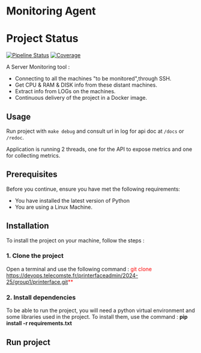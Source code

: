 # Monitoring Agent

# Project Status


[![Pipeline Status](https://devops.telecomste.fr/printerfaceadmin/2024-25/group1/printerface/badges/main/pipeline.svg)](https://devops.telecomste.fr/printerfaceadmin/2024-25/group1/printerface/-/pipelines)
[![Coverage](https://devops.telecomste.fr/printerfaceadmin/2024-25/group1/printerface/badges/main/coverage.svg?min_good=80&min_acceptable=75)](https://devops.telecomste.fr/printerfaceadmin/2024-25/group1/printerface/-/graphs/main)



A Server Monitoring tool :
* Connecting to all the machines "to be monitored",through SSH.
* Get CPU & RAM & DISK info from these distant machines.
* Extract info from LOGs on the machines.
* Continuous delivery of the project in a Docker image.

## Usage

Run project with `make debug` and consult url in log for api doc at `/docs` or `/redoc`.

Application is running 2 threads, one for the API to expose metrics and one for collecting metrics.

## Prerequisites 

Before you continue, ensure you have met the following requirements:

* You have installed the latest version of Python
* You are using a Linux Machine. 

## Installation

To install the project on your machine, follow the steps : 

### 1. Clone the project

Open a terminal and use the following command : <span style="color:red;">git clone https://devops.telecomste.fr/printerfaceadmin/2024-25/group1/printerface.git** </span>

### 2. Install dependencies

To be able to run the project, you will need a python virtual environment and some libraries used in the project. To install them, use the command : **pip install -r requirements.txt**

## Run project

